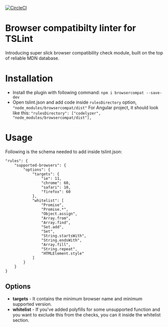 [![CircleCI](https://circleci.com/gh/sahilpurav/browsercompat.svg?style=svg)](https://circleci.com/gh/sahilpurav/browsercompat)

# Browser compatibilty linter for TSLint
Introducing super slick browser compatibility check module, built on the top of reliable MDN database.

# Installation
- Install the plugin with following command: `npm i browsercompat --save-dev`
- Open tslint.json and add code inside `rulesDirectory` option, `"node_modules/browsercompat/dist"`
For Angular project, it should look like this: `"rulesDirectory": ["codelyzer", "node_modules/browsercompat/dist"],`

# Usage

Following is the schema needed to add inside tslint.json:

```
"rules": {
    "supported-browsers": {
        "options": {
            "targets": {
                "ie": 11,
                "chrome": 60,
                "safari": 10,
                "firefox": 60
            },
            "whitelist": [
                "Promise",
                "Promise.*",
                "Object.assign",
                "Array.from",
                "Array.find",
                "Set.add",
                "Set",
                "String.startsWith",
                "String.endsWith",
                "Array.fill",
                "String.repeat",
                "HTMLElement.style"
            ]
        }
    }
}
```

## Options
- **targets** - It contains the minimum browser name and minimum supported version.
- **whitelist** - If you've added polyfills for some unsupported function and you want to exclude this from the checks, you can it inside the whitelist section.